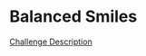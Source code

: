 Balanced Smiles
===============

[Challenge Description](https://www.codeeval.com/open_challenges/84)